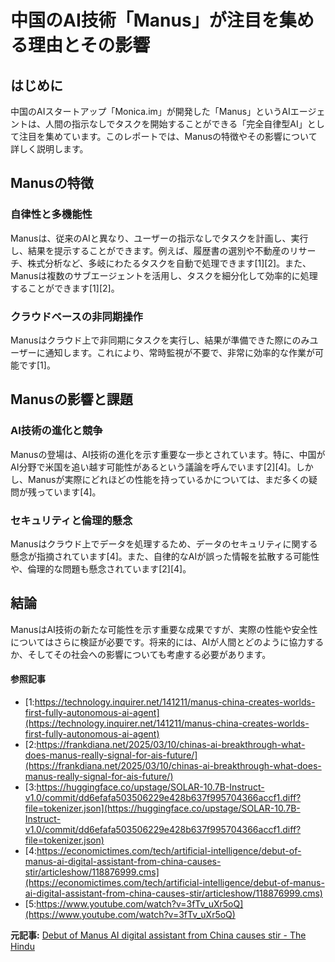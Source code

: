 # 中国のAI技術「Manus」が注目を集める理由とその影響

## はじめに

中国のAIスタートアップ「Monica.im」が開発した「Manus」というAIエージェントは、人間の指示なしでタスクを開始することができる「完全自律型AI」として注目を集めています。このレポートでは、Manusの特徴やその影響について詳しく説明します。

## Manusの特徴

### 自律性と多機能性

Manusは、従来のAIと異なり、ユーザーの指示なしでタスクを計画し、実行し、結果を提示することができます。例えば、履歴書の選別や不動産のリサーチ、株式分析など、多岐にわたるタスクを自動で処理できます[1][2]。また、Manusは複数のサブエージェントを活用し、タスクを細分化して効率的に処理することができます[1][2]。

### クラウドベースの非同期操作

Manusはクラウド上で非同期にタスクを実行し、結果が準備できた際にのみユーザーに通知します。これにより、常時監視が不要で、非常に効率的な作業が可能です[1]。

## Manusの影響と課題

### AI技術の進化と競争

Manusの登場は、AI技術の進化を示す重要な一歩とされています。特に、中国がAI分野で米国を追い越す可能性があるという議論を呼んでいます[2][4]。しかし、Manusが実際にどれほどの性能を持っているかについては、まだ多くの疑問が残っています[4]。

### セキュリティと倫理的懸念

Manusはクラウド上でデータを処理するため、データのセキュリティに関する懸念が指摘されています[4]。また、自律的なAIが誤った情報を拡散する可能性や、倫理的な問題も懸念されています[2][4]。

## 結論

ManusはAI技術の新たな可能性を示す重要な成果ですが、実際の性能や安全性についてはさらに検証が必要です。将来的には、AIが人間とどのように協力するか、そしてその社会への影響についても考慮する必要があります。

#### 参照記事
- [1:https://technology.inquirer.net/141211/manus-china-creates-worlds-first-fully-autonomous-ai-agent](https://technology.inquirer.net/141211/manus-china-creates-worlds-first-fully-autonomous-ai-agent)
- [2:https://frankdiana.net/2025/03/10/chinas-ai-breakthrough-what-does-manus-really-signal-for-ais-future/](https://frankdiana.net/2025/03/10/chinas-ai-breakthrough-what-does-manus-really-signal-for-ais-future/)
- [3:https://huggingface.co/upstage/SOLAR-10.7B-Instruct-v1.0/commit/dd6efafa503506229e428b637f995704366accf1.diff?file=tokenizer.json](https://huggingface.co/upstage/SOLAR-10.7B-Instruct-v1.0/commit/dd6efafa503506229e428b637f995704366accf1.diff?file=tokenizer.json)
- [4:https://economictimes.com/tech/artificial-intelligence/debut-of-manus-ai-digital-assistant-from-china-causes-stir/articleshow/118876999.cms](https://economictimes.com/tech/artificial-intelligence/debut-of-manus-ai-digital-assistant-from-china-causes-stir/articleshow/118876999.cms)
- [5:https://www.youtube.com/watch?v=3fTv_uXr5oQ](https://www.youtube.com/watch?v=3fTv_uXr5oQ)


**元記事:** [
 Debut of Manus AI digital assistant from China causes stir - The Hindu
](https://www.thehindu.com/sci-tech/technology/debut-of-manus-ai-digital-assistant-from-china-causes-stir/article69315896.ece)